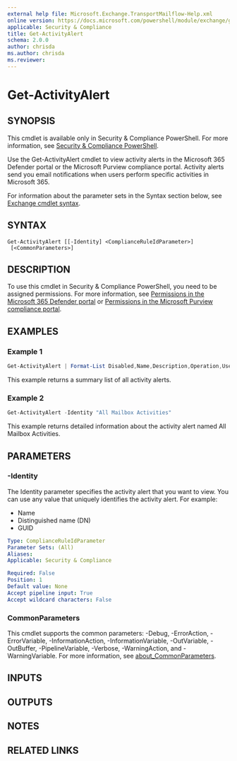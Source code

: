```yaml
---
external help file: Microsoft.Exchange.TransportMailflow-Help.xml
online version: https://docs.microsoft.com/powershell/module/exchange/get-activityalert
applicable: Security & Compliance
title: Get-ActivityAlert
schema: 2.0.0
author: chrisda
ms.author: chrisda
ms.reviewer:
---
```


# Get-ActivityAlert

## SYNOPSIS
This cmdlet is available only in Security & Compliance PowerShell. For more information, see [Security & Compliance PowerShell](https://docs.microsoft.com/powershell/exchange/scc-powershell).

Use the Get-ActivityAlert cmdlet to view activity alerts in the Microsoft 365 Defender portal or the Microsoft Purview compliance portal. Activity alerts send you email notifications when users perform specific activities in Microsoft 365.

For information about the parameter sets in the Syntax section below, see [Exchange cmdlet syntax](https://docs.microsoft.com/powershell/exchange/exchange-cmdlet-syntax).

## SYNTAX

```
Get-ActivityAlert [[-Identity] <ComplianceRuleIdParameter>]
 [<CommonParameters>]
```

## DESCRIPTION
To use this cmdlet in Security & Compliance PowerShell, you need to be assigned permissions. For more information, see [Permissions in the Microsoft 365 Defender portal](https://docs.microsoft.com/microsoft-365/security/office-365-security/permissions-microsoft-365-security-center) or [Permissions in the Microsoft Purview compliance portal](https://docs.microsoft.com/microsoft-365/compliance/microsoft-365-compliance-center-permissions).

## EXAMPLES

### Example 1
```powershell
Get-ActivityAlert | Format-List Disabled,Name,Description,Operation,UserId,NotifyUser
```

This example returns a summary list of all activity alerts.

### Example 2
```powershell
Get-ActivityAlert -Identity "All Mailbox Activities"
```

This example returns detailed information about the activity alert named All Mailbox Activities.

## PARAMETERS

### -Identity
The Identity parameter specifies the activity alert that you want to view. You can use any value that uniquely identifies the activity alert. For example:

- Name
- Distinguished name (DN)
- GUID

```yaml
Type: ComplianceRuleIdParameter
Parameter Sets: (All)
Aliases:
Applicable: Security & Compliance

Required: False
Position: 1
Default value: None
Accept pipeline input: True
Accept wildcard characters: False
```

### CommonParameters
This cmdlet supports the common parameters: -Debug, -ErrorAction, -ErrorVariable, -InformationAction, -InformationVariable, -OutVariable, -OutBuffer, -PipelineVariable, -Verbose, -WarningAction, and -WarningVariable. For more information, see [about_CommonParameters](https://go.microsoft.com/fwlink/p/?LinkID=113216).

## INPUTS

## OUTPUTS

## NOTES

## RELATED LINKS
